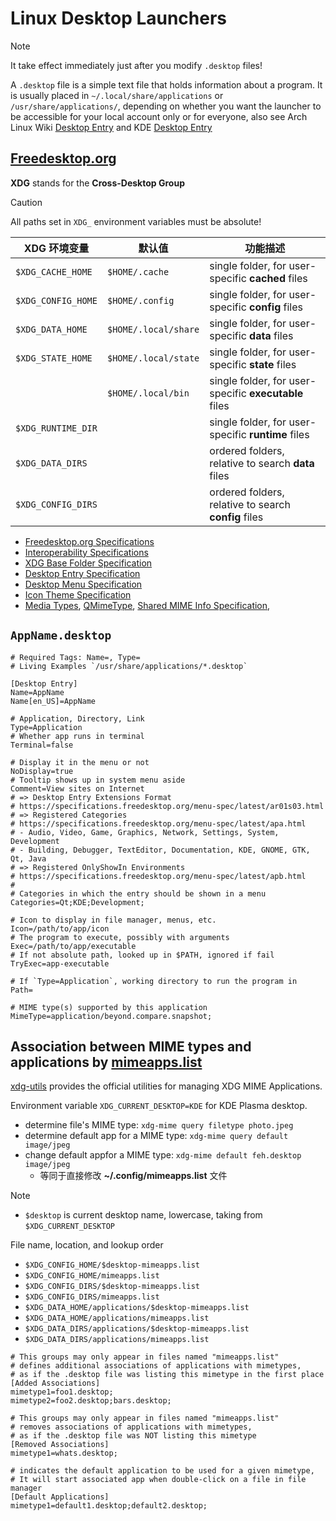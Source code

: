 # Linux Desktop Launchers

> [!NOTE]
> It take effect immediately just after you modify `.desktop` files!

A `.desktop` file is a simple text file that holds information about a program.
It is usually placed in `~/.local/share/applications` or `/usr/share/applications/`,
depending on whether you want the launcher to be accessible for your local
account only or for everyone, also see Arch Linux Wiki
[Desktop Entry](https://wiki.archlinux.org/title/Desktop_entries) and KDE
[Desktop Entry](https://develop.kde.org/docs/features/desktop-file)

## [Freedesktop.org](https://www.freedesktop.org/wiki)

**XDG** stands for the **Cross-Desktop Group**

> [!CAUTION]
> All paths set in `XDG_` environment variables must be absolute!

| XDG 环境变量       | 默认值               | 功能描述                                              |
| ------------------ | -------------------- | ----------------------------------------------------- |
| `$XDG_CACHE_HOME`  | `$HOME/.cache`       | single folder, for user-specific **cached** files     |
| `$XDG_CONFIG_HOME` | `$HOME/.config`      | single folder, for user-specific **config** files     |
| `$XDG_DATA_HOME`   | `$HOME/.local/share` | single folder, for user-specific **data** files       |
| `$XDG_STATE_HOME`  | `$HOME/.local/state` | single folder, for user-specific **state** files      |
|                    | `$HOME/.local/bin`   | single folder, for user-specific **executable** files |
| `$XDG_RUNTIME_DIR` |                      | single folder, for user-specific **runtime** files    |
| `$XDG_DATA_DIRS`   |                      | ordered folders, relative to search **data** files    |
| `$XDG_CONFIG_DIRS` |                      | ordered folders, relative to search **config** files  |

- [Freedesktop.org Specifications](https://specifications.freedesktop.org)
- [Interoperability Specifications](https://www.freedesktop.org/wiki/Specifications)
- [XDG Base Folder Specification](https://specifications.freedesktop.org/basedir-spec/basedir-spec-latest.html)
- [Desktop Entry Specification](https://specifications.freedesktop.org/desktop-entry-spec/desktop-entry-spec-latest.html)
- [Desktop Menu Specification](https://specifications.freedesktop.org/menu-spec/menu-spec-latest.html)
- [Icon Theme Specification](https://specifications.freedesktop.org/icon-theme-spec/icon-theme-spec-latest.html)
- [Media Types](https://www.iana.org/assignments/media-types/media-types.xhtml),
  [QMimeType](https://doc.qt.io/qt-6/qmimetype.html),
  [Shared MIME Info Specification](https://www.freedesktop.org/wiki/Specifications/shared-mime-info-spec),

<!--
MIME = Multipurpose Internet Mail Extensions
https://www.iana.org/protocols 网站搜索 MIME
-->

## `AppName.desktop`

```shell
# Required Tags: Name=, Type=
# Living Examples `/usr/share/applications/*.desktop`

[Desktop Entry]
Name=AppName
Name[en_US]=AppName

# Application, Directory, Link
Type=Application
# Whether app runs in terminal
Terminal=false

# Display it in the menu or not
NoDisplay=true
# Tooltip shows up in system menu aside
Comment=View sites on Internet
# => Desktop Entry Extensions Format
# https://specifications.freedesktop.org/menu-spec/latest/ar01s03.html
# => Registered Categories
# https://specifications.freedesktop.org/menu-spec/latest/apa.html
# - Audio, Video, Game, Graphics, Network, Settings, System, Development
# - Building, Debugger, TextEditor, Documentation, KDE, GNOME, GTK, Qt, Java
# => Registered OnlyShowIn Environments
# https://specifications.freedesktop.org/menu-spec/latest/apb.html
#
# Categories in which the entry should be shown in a menu
Categories=Qt;KDE;Development;

# Icon to display in file manager, menus, etc.
Icon=/path/to/app/icon
# The program to execute, possibly with arguments
Exec=/path/to/app/executable
# If not absolute path, looked up in $PATH, ignored if fail
TryExec=app-executable

# If `Type=Application`, working directory to run the program in
Path=

# MIME type(s) supported by this application
MimeType=application/beyond.compare.snapshot;
```

[url_mimespec]: https://specifications.freedesktop.org/mime-apps-spec/mime-apps-spec-latest.html

## Association between MIME types and applications by [mimeapps.list][url_mimespec]

[xdg-utils](https://wiki.archlinux.org/title/Xdg-utils)
provides the official utilities for managing XDG MIME Applications.

Environment variable `XDG_CURRENT_DESKTOP=KDE` for KDE Plasma desktop.

- determine file's MIME type: `xdg-mime query filetype photo.jpeg`
- determine default app for a MIME type: `xdg-mime query default image/jpeg`
- change default appfor a MIME type: `xdg-mime default feh.desktop image/jpeg`
  * 等同于直接修改 **~/.config/mimeapps.list** 文件

> [!NOTE]
> - `$desktop` is current desktop name, lowercase, taking from `$XDG_CURRENT_DESKTOP`

File name, location, and lookup order

- `$XDG_CONFIG_HOME/$desktop-mimeapps.list`
- `$XDG_CONFIG_HOME/mimeapps.list`
- `$XDG_CONFIG_DIRS/$desktop-mimeapps.list`
- `$XDG_CONFIG_DIRS/mimeapps.list`
- `$XDG_DATA_HOME/applications/$desktop-mimeapps.list`
- `$XDG_DATA_HOME/applications/mimeapps.list`
- `$XDG_DATA_DIRS/applications/$desktop-mimeapps.list`
- `$XDG_DATA_DIRS/applications/mimeapps.list`

```shell
# This groups may only appear in files named "mimeapps.list"
# defines additional associations of applications with mimetypes,
# as if the .desktop file was listing this mimetype in the first place
[Added Associations]
mimetype1=foo1.desktop;
mimetype2=foo2.desktop;bars.desktop;

# This groups may only appear in files named "mimeapps.list"
# removes associations of applications with mimetypes,
# as if the .desktop file was NOT listing this mimetype
[Removed Associations]
mimetype1=whats.desktop;

# indicates the default application to be used for a given mimetype,
# It will start associated app when double-click on a file in file manager
[Default Applications]
mimetype1=default1.desktop;default2.desktop;
```
